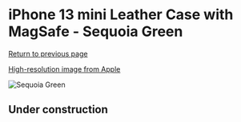 # iPhone 13 mini Leather Case with MagSafe - Sequoia Green

[Return to previous page](/iphone_13)

[High-resolution image from Apple](https://store.storeimages.cdn-apple.com/8756/as-images.apple.com/is/MM0J3?wid=4500&hei=4500&fmt=png)

<div style="width: 500px"><img src="/everyphone/MM0J3.png" alt="Sequoia Green"></div>

## Under construction
